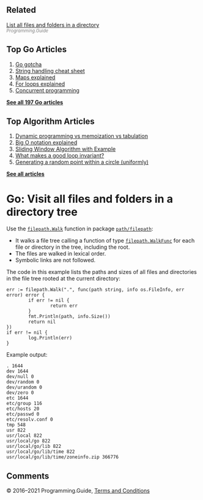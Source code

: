 ## Related

[List all files and folders in a directory](list-files-in-directory.html)  
<span style="color: grey; font-style: italic; font-size: smaller">Programming.Guide</span>

## Top Go Articles

1.  [Go gotcha](go-gotcha.html)
2.  [String handling cheat sheet](string-functions-reference-cheat-sheet.html)
3.  [Maps explained](maps-explained.html)
4.  [For loops explained](for-loop.html)
5.  [Concurrent programming](go-concurrency-tutorial.html)

[**See all 197 Go articles**](index.html)

## Top Algorithm Articles

1.  [Dynamic programming vs memoization vs tabulation](../dynamic-programming-vs-memoization-vs-tabulation.html)
2.  [Big O notation explained](../big-o-notation-explained.html)
3.  [Sliding Window Algorithm with Example](../sliding-window-example.html)
4.  [What makes a good loop invariant?](../what-makes-a-good-loop-invariant.html)
5.  [Generating a random point within a circle (uniformly)](../random-point-within-circle.html)

[**See all articles**](../index.html)

# Go: Visit all files and folders in a directory tree

Use the [`filepath.Walk`](https://golang.org/pkg/path/filepath/#Walk) function in package [`path/filepath`](https://golang.org/pkg/path/filepath/):

- It walks a file tree calling a function of type [`filepath.WalkFunc`](https://golang.org/pkg/path/filepath/#WalkFunc) for each file or directory in the tree, including the root.
- The files are walked in lexical order.
- Symbolic links are not followed.

The code in this example lists the paths and sizes of all files and directories in the file tree rooted at the current directory:

    err := filepath.Walk(".", func(path string, info os.FileInfo, err error) error {
            if err != nil {
                    return err
            }
            fmt.Println(path, info.Size())
            return nil
    })
    if err != nil {
            log.Println(err)
    }

Example output:

    . 1644
    dev 1644
    dev/null 0
    dev/random 0
    dev/urandom 0
    dev/zero 0
    etc 1644
    etc/group 116
    etc/hosts 20
    etc/passwd 0
    etc/resolv.conf 0
    tmp 548
    usr 822
    usr/local 822
    usr/local/go 822
    usr/local/go/lib 822
    usr/local/go/lib/time 822
    usr/local/go/lib/time/zoneinfo.zip 366776

## Comments



© 2016–2021 Programming.Guide, [Terms and Conditions](../terms-and-conditions.html)

